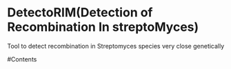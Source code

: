 # DetectoRIM(Detection of Recombination In streptoMyces)
Tool to detect recombination in Streptomyces species very close genetically 

#Contents



